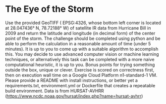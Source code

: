 # The Eye of the Storm

Use the provided GeoTIFF ( EPSG:4326, whose bottom left corner is located at 28.047436° N, 78.72188° W) of satellite IR data from Hurricane Bill in 2009 and return the latitude and longitude (in decimal form) of the center point of the storm.  The challenge should be completed using python and be able to perform the calculation in a reasonable amount of time (under 5 minutes).  It is up to you to come up with a suitable algorithm to accomplish this. You may decide to use advanced computer vision or machine learning techniques, or alternatively this task can be completed with a more naive computational heuristic, it is up to you.  Bonus points for trying something outside the box, unique or clever.  Exercise is scored on correctness first, then on execution wall time on a Google Cloud Platform n1-standard-1 VM.  Please provide a README with install instructions, or better yet a requirements.txt, environment.yml or Dockerfile that creates a repeatable build environment. Data is from HURSAT-AVHRR (https://www.ncdc.noaa.gov/hursat/index.php?name=hursat-avhrr)
